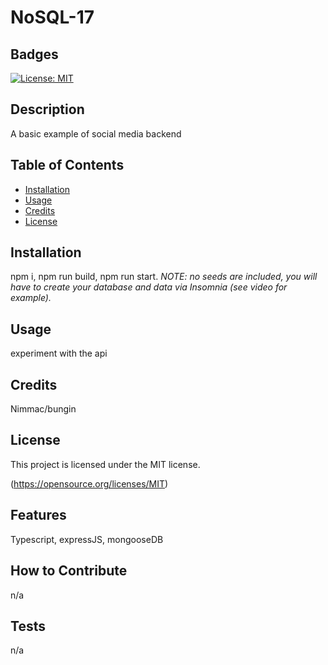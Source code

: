 
# NoSQL-17

## Badges
[![License: MIT](https://img.shields.io/badge/License-MIT-yellow.svg)](https://opensource.org/licenses/MIT)

## Description
A basic example of social media backend

## Table of Contents

- [Installation](#installation)
- [Usage](#usage)
- [Credits](#credits)
- [License](#license)

## Installation
npm i, npm run build, npm run start. *NOTE: no seeds are included, you will have to create your database and data via Insomnia (see video for example).*

## Usage
experiment with the api

## Credits
Nimmac/bungin


## License
This project is licensed under the MIT license.

(https://opensource.org/licenses/MIT)

## Features
Typescript, expressJS, mongooseDB

## How to Contribute
n/a

## Tests
n/a
